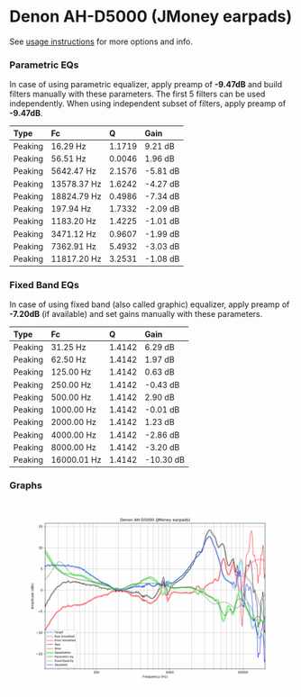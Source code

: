 # Denon AH-D5000 (JMoney earpads)
See [usage instructions](https://github.com/jaakkopasanen/AutoEq#usage) for more options and info.

### Parametric EQs
In case of using parametric equalizer, apply preamp of **-9.47dB** and build filters manually
with these parameters. The first 5 filters can be used independently.
When using independent subset of filters, apply preamp of **-9.47dB**.

| Type    | Fc          |      Q | Gain     |
|:--------|:------------|:-------|:---------|
| Peaking | 16.29 Hz    | 1.1719 | 9.21 dB  |
| Peaking | 56.51 Hz    | 0.0046 | 1.96 dB  |
| Peaking | 5642.47 Hz  | 2.1576 | -5.81 dB |
| Peaking | 13578.37 Hz | 1.6242 | -4.27 dB |
| Peaking | 18824.79 Hz | 0.4986 | -7.34 dB |
| Peaking | 197.94 Hz   | 1.7332 | -2.09 dB |
| Peaking | 1183.20 Hz  | 1.4225 | -1.01 dB |
| Peaking | 3471.12 Hz  | 0.9607 | -1.99 dB |
| Peaking | 7362.91 Hz  | 5.4932 | -3.03 dB |
| Peaking | 11817.20 Hz | 3.2531 | -1.08 dB |

### Fixed Band EQs
In case of using fixed band (also called graphic) equalizer, apply preamp of **-7.20dB**
(if available) and set gains manually with these parameters.

| Type    | Fc          |      Q | Gain      |
|:--------|:------------|:-------|:----------|
| Peaking | 31.25 Hz    | 1.4142 | 6.29 dB   |
| Peaking | 62.50 Hz    | 1.4142 | 1.97 dB   |
| Peaking | 125.00 Hz   | 1.4142 | 0.63 dB   |
| Peaking | 250.00 Hz   | 1.4142 | -0.43 dB  |
| Peaking | 500.00 Hz   | 1.4142 | 2.90 dB   |
| Peaking | 1000.00 Hz  | 1.4142 | -0.01 dB  |
| Peaking | 2000.00 Hz  | 1.4142 | 1.23 dB   |
| Peaking | 4000.00 Hz  | 1.4142 | -2.86 dB  |
| Peaking | 8000.00 Hz  | 1.4142 | -3.20 dB  |
| Peaking | 16000.01 Hz | 1.4142 | -10.30 dB |

### Graphs
![](./Denon%20AH-D5000%20(JMoney%20earpads).png)